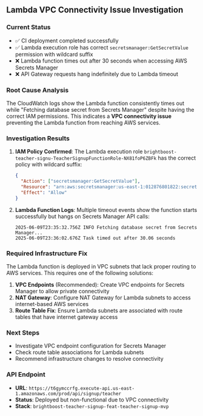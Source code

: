 ## Lambda VPC Connectivity Issue Investigation

### Current Status

- ✅ CI deployment completed successfully
- ✅ Lambda execution role has correct `secretsmanager:GetSecretValue` permission with wildcard suffix
- ❌ Lambda function times out after 30 seconds when accessing AWS Secrets Manager
- ❌ API Gateway requests hang indefinitely due to Lambda timeout

### Root Cause Analysis

The CloudWatch logs show the Lambda function consistently times out while "Fetching database secret from Secrets Manager" despite having the correct IAM permissions. This indicates a **VPC connectivity issue** preventing the Lambda function from reaching AWS services.

### Investigation Results

1. **IAM Policy Confirmed**: The Lambda execution role `brightboost-teacher-signu-TeacherSignupFunctionRole-NX81foP6ZBFk` has the correct policy with wildcard suffix:

   ```json
   {
     "Action": ["secretsmanager:GetSecretValue"],
     "Resource": "arn:aws:secretsmanager:us-east-1:012876801822:secret:brightboost/aurora/prod-A7vWnk*",
     "Effect": "Allow"
   }
   ```

2. **Lambda Function Logs**: Multiple timeout events show the function starts successfully but hangs on Secrets Manager API calls:
   ```
   2025-06-09T23:35:32.756Z INFO Fetching database secret from Secrets Manager...
   2025-06-09T23:36:02.676Z Task timed out after 30.06 seconds
   ```

### Required Infrastructure Fix

The Lambda function is deployed in VPC subnets that lack proper routing to AWS services. This requires one of the following solutions:

1. **VPC Endpoints** (Recommended): Create VPC endpoints for Secrets Manager to allow private connectivity
2. **NAT Gateway**: Configure NAT Gateway for Lambda subnets to access internet-based AWS services
3. **Route Table Fix**: Ensure Lambda subnets are associated with route tables that have internet gateway access

### Next Steps

- Investigate VPC endpoint configuration for Secrets Manager
- Check route table associations for Lambda subnets
- Recommend infrastructure changes to resolve connectivity

### API Endpoint

- **URL**: `https://t6gymccrfg.execute-api.us-east-1.amazonaws.com/prod/api/signup/teacher`
- **Status**: Deployed but non-functional due to VPC connectivity
- **Stack**: `brightboost-teacher-signup-feat-teacher-signup-mvp`
